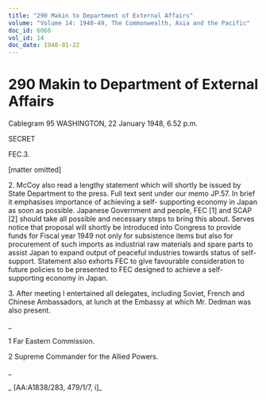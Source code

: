 ```yaml
---
title: "290 Makin to Department of External Affairs"
volume: "Volume 14: 1948-49, The Commonwealth, Asia and the Pacific"
doc_id: 6066
vol_id: 14
doc_date: 1948-01-22
---
```


# 290 Makin to Department of External Affairs

Cablegram 95 WASHINGTON, 22 January 1948, 6.52 p.m.

SECRET

FEC.3.

[matter omitted]

2\. McCoy also read a lengthy statement which will shortly be issued by State Department to the press. Full text sent under our memo JP.57. In brief it emphasises importance of achieving a self- supporting economy in Japan as soon as possible. Japanese Government and people, FEC [1] and SCAP [2] should take all possible and necessary steps to bring this about. Serves notice that proposal will shortly be introduced into Congress to provide funds for Fiscal year 1949 not only for subsistence items but also for procurement of such imports as industrial raw materials and spare parts to assist Japan to expand output of peaceful industries towards status of self-support. Statement also exhorts FEC to give favourable consideration to future policies to be presented to FEC designed to achieve a self-supporting economy in Japan.

3\. After meeting I entertained all delegates, including Soviet, French and Chinese Ambassadors, at lunch at the Embassy at which Mr. Dedman was also present.

_

1 Far Eastern Commission.

2 Supreme Commander for the Allied Powers.

_

_ [AA:A1838/283, 479/1/7, i]_
